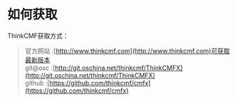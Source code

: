 # 如何获取

ThinkCMF获取方式：


> 官方网站 :[http://www.thinkcmf.com](http://www.thinkcmf.com)可获取最新版本  
> git@osc :[http://git.oschina.net/thinkcmf/ThinkCMFX](http://git.oschina.net/thinkcmf/ThinkCMFX)  
> github :[https://github.com/thinkcmf/cmfx](https://github.com/thinkcmf/cmfx)


